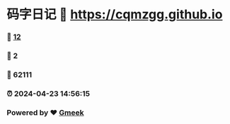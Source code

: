 # 码字日记 :link: https://cqmzgg.github.io 
### :page_facing_up: [12](https://cqmzgg.github.io/tag.html) 
### :speech_balloon: 2 
### :hibiscus: 62111 
### :alarm_clock: 2024-04-23 14:56:15 
### Powered by :heart: [Gmeek](https://github.com/Meekdai/Gmeek)
